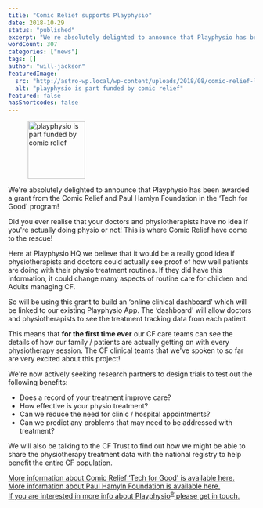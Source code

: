```yaml
---
title: "Comic Relief supports Playphysio"
date: 2018-10-29
status: "published"
excerpt: "We're absolutely delighted to announce that Playphysio has been awarded a grant from the Comic Relief and Paul Hamlyn Foundation in the &#8216;Tech for Good' pr..."
wordCount: 307
categories: ["news"]
tags: []
author: "will-jackson"
featuredImage:
  src: "http://astro-wp.local/wp-content/uploads/2018/08/comic-relief-logo.png"
  alt: "playphysio is part funded by comic relief"
featured: false
hasShortcodes: false
---
```

<div ><figure ><img loading="lazy" decoding="async" width="117" height="118" src="http://astro-wp.local/wp-content/uploads/2018/08/comic-relief-logo.png" alt="playphysio is part funded by comic relief" /></figure></div>

<p>We're absolutely delighted to announce that Playphysio has been awarded a grant from the Comic Relief and Paul Hamlyn Foundation in the &#8216;Tech for Good' program!</p>

<p>Did you ever realise that your doctors and physiotherapists have no idea if you're actually doing physio or not! This is where Comic Relief have come to the rescue!</p>

<p>Here at Playphysio HQ we believe that it would be a really good idea if physiotherapists and doctors could actually see proof of how well patients are doing with their physio treatment routines. If they did have this information, it could change many aspects of routine care for children and Adults managing CF.</p>

<p>So will be using this grant to build an &#8216;online clinical dashboard' which will be linked to our existing Playphysio App. The &#8216;dashboard' will allow doctors and physiotherapists to see the treatment tracking data from each patient.</p>

<p>This means that <strong>for the first time ever</strong> our CF care teams can see the details of how our family / patients are actually getting on with every physiotherapy session. The CF clinical teams that we've spoken to so far are very excited about this project! </p>

<p>We're now actively seeking research partners to design trials to test out the following benefits:</p>

<ul ><li>Does a record of your treatment improve care?</li><li>How effective is your physio treatment?</li><li>Can we reduce the need for clinic / hospital appointments?</li><li>Can we predict any problems that may need to be addressed with treatment?</li></ul>

<p>We will also be talking to the CF Trust to find out how we might be able to share the physiotherapy treatment data with the national registry to help benefit the entire CF population.</p>

<p><a href="https://www.comicrelief.com/your-impact/how-we-make-grants/tech-for-good">More information about Comic Relief &#8216;Tech for Good' is available here.</a><br><a href="https://www.phf.org.uk/">More information about Paul Hamyln Foundation is available here.</a><br><a href="https://play.physio/get-in-touch/">If you are interested in more info about Playphysio</a><sup><a href="https://play.physio/get-in-touch/">®</a></sup><a href="https://play.physio/get-in-touch/"> please get in touch.</a></p>